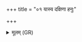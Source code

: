 +++
title = "०१ यास्य दक्षिणा हनुः"

+++
<details><summary>मूलम् (GR)</summary>

यास्य दक्षिणा हनुः सा जुहुर् या सव्या सोपभृद् यः कण्ठः सा ध्रुवा ॥
</details>